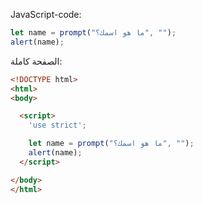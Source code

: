 JavaScript-code:

```js demo run
let name = prompt("ما هو اسمك؟", "");
alert(name);
```

الصفحة كاملة:

```html
<!DOCTYPE html>
<html>
<body>

  <script>
    'use strict';

    let name = prompt("ما هو اسمك؟", "");
    alert(name);
  </script>

</body>
</html>
```
